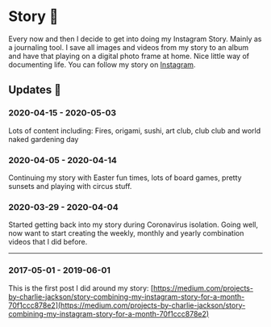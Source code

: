 # Story 📖

Every now and then I decide to get into doing my Instagram Story. Mainly as a journaling tool. I save all images and videos from my story to an album and have that playing on a digital photo frame at home. Nice little way of documenting life. You can follow my story on [Instagram](https://www.instagram.com/charlie_a_jackson/).

## Updates 🔼

### 2020-04-15 - 2020-05-03

Lots of content including: Fires, origami, sushi, art club, club club and world naked gardening day

### 2020-04-05 - 2020-04-14

Continuing my story with Easter fun times, lots of board games, pretty sunsets and playing with circus stuff.

### 2020-03-29 - 2020-04-04

Started getting back into my story during Coronavirus isolation. Going well, now want to start creating the weekly, monthly and yearly combination videos that I did before.

---

### 2017-05-01 - 2019-06-01

This is the first post I did around my story:
[https://medium.com/projects-by-charlie-jackson/story-combining-my-instagram-story-for-a-month-70f1ccc878e2](https://medium.com/projects-by-charlie-jackson/story-combining-my-instagram-story-for-a-month-70f1ccc878e2)
